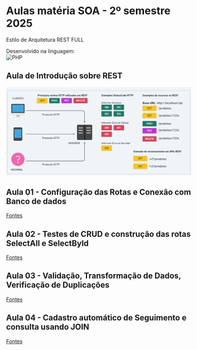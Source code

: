 # Aulas matéria SOA - 2º semestre 2025

Estilo de Arquitetura REST FULL

Desenvolvido na linguagem: <br>
![PHP](https://img.shields.io/badge/PHP-777BB4?logo=php&logoColor=white)

## Aula de Introdução sobre REST
![Arquitetura REST](intro/REST.png)

## Aula 01 - Configuração das Rotas e Conexão com Banco de dados
[Fontes](https://github.com/wllsistemas/soa_202502/tree/main/aula_01)

## Aula 02 - Testes de CRUD e construção das rotas SelectAll e SelectById
[Fontes](https://github.com/wllsistemas/soa_202502/tree/main/aula_02)

## Aula 03 - Validação, Transformação de Dados, Verificação de Duplicações
[Fontes](https://github.com/wllsistemas/soa_202502/tree/main/aula_03)

## Aula 04 - Cadastro automático de Seguimento e consulta usando JOIN
[Fontes](https://github.com/wllsistemas/soa_202502/tree/main/aula_04)